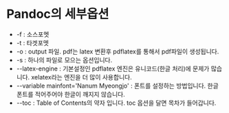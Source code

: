 # Pandoc의 세부옵션
- -f : 소스포멧
- -t : 타겟포멧
- -o : output 파일. pdf는 latex 변환후 pdflatex를 통해서 pdf파일이 생성됩니다.
- -s : 하나의 파일로 모으는 옵션입니다.
- --latex-engine : 기본설정인 pdflatex 엔진은 유니코드(한글 처리)에 문제가 많습니다. xelatex라는 엔진을 더 많이 사용합니다.
- --variable mainfont='Nanum Myeongjo' : 폰트를 설정하는 방법입니다. 한글폰트를 적어주어야 한글이 깨지지 않습니다.
- --toc : Table of Contents의 약자 입니다. toc 옵션을 달면 목차가 들어갑니다.
